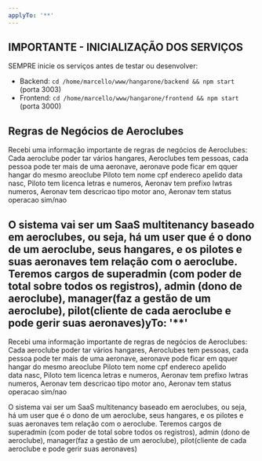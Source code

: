 ```yaml
---
applyTo: '**'
---
```

## IMPORTANTE - INICIALIZAÇÃO DOS SERVIÇOS
SEMPRE inicie os serviços antes de testar ou desenvolver:
- Backend: `cd /home/marcello/www/hangarone/backend && npm start` (porta 3003)
- Frontend: `cd /home/marcello/www/hangarone/frontend && npm start` (porta 3000)

## Regras de Negócios de Aeroclubes
Recebi uma informação importante de regras de negócios de Aeroclubes:
Cada aeroclube poder tar vários hangares, Aeroclubes tem pessoas, cada pessoa pode ter mais de uma aeronave, aeronave pode ficar em qquer hangar do mesmo areoclube
Piloto tem nome cpf endereco apelido data nasc, Piloto tem licenca letras e numeros, Aeronav tem prefixo lwtras numeros, Aeronav tem descricao tipo motor ano, Aeronav tem status operacao sim/nao

O sistema vai ser um SaaS multitenancy baseado em aeroclubes, ou seja, há um user que é o dono de um aeroclube, seus hangares, e os pilotes e suas aeronaves tem relação com o aeroclube. Teremos cargos de superadmin (com poder de total sobre todos os registros), admin (dono de aeroclube), manager(faz a gestão de um aeroclube), pilot(cliente de cada aeroclube e pode gerir suas aeronaves)yTo: '**'
---
Recebi uma informação importante de regras de negócios de Aeroclubes:
Cada aeroclube poder tar vários hangares, Aeroclubes tem pessoas, cada pessoa pode ter mais de uma aeronave, aeronave pode ficar em qquer hangar do mesmo areoclube
Piloto tem nome cpf endereco apelido data nasc, Piloto tem licenca letras e numeros, Aeronav tem prefixo lwtras numeros, Aeronav tem descricao tipo motor ano, Aeronav tem status operacao sim/nao

O sistema vai ser um SaaS multitenancy baseado em aeroclubes, ou seja, há um user que é o dono de um aeroclube, seus hangares, e os pilotes e suas aeronaves tem relação com o aeroclube. Teremos cargos de superadmin (com poder de total sobre todos os registros), admin (dono de aeroclube), manager(faz a gestão de um aeroclube), pilot(cliente de cada aeroclube e pode gerir suas aeronaves)